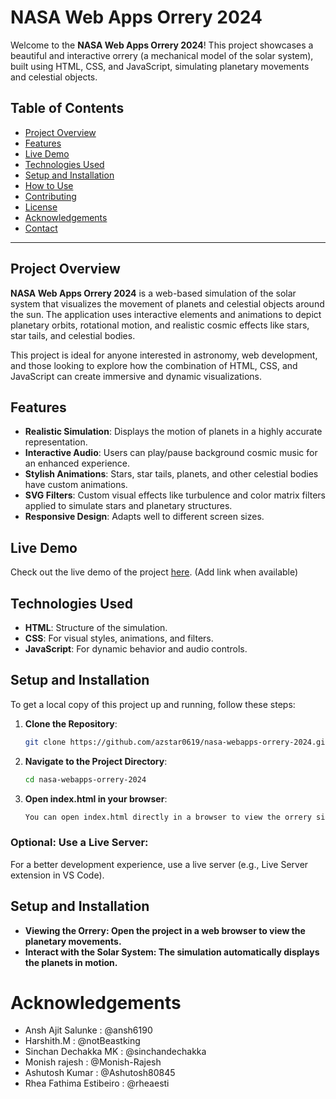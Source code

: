 # NASA Web Apps Orrery 2024

Welcome to the **NASA Web Apps Orrery 2024**! This project showcases a beautiful and interactive orrery (a mechanical model of the solar system), built using HTML, CSS, and JavaScript, simulating planetary movements and celestial objects.

## Table of Contents

- [Project Overview](#project-overview)
- [Features](#features)
- [Live Demo](#live-demo)
- [Technologies Used](#technologies-used)
- [Setup and Installation](#setup-and-installation)
- [How to Use](#how-to-use)
- [Contributing](#contributing)
- [License](#license)
- [Acknowledgements](#acknowledgements)
- [Contact](#contact)

---

## Project Overview

**NASA Web Apps Orrery 2024** is a web-based simulation of the solar system that visualizes the movement of planets and celestial objects around the sun. The application uses interactive elements and animations to depict planetary orbits, rotational motion, and realistic cosmic effects like stars, star tails, and celestial bodies.

This project is ideal for anyone interested in astronomy, web development, and those looking to explore how the combination of HTML, CSS, and JavaScript can create immersive and dynamic visualizations.

## Features

- **Realistic Simulation**: Displays the motion of planets in a highly accurate representation.
- **Interactive Audio**: Users can play/pause background cosmic music for an enhanced experience.
- **Stylish Animations**: Stars, star tails, planets, and other celestial bodies have custom animations.
- **SVG Filters**: Custom visual effects like turbulence and color matrix filters applied to simulate stars and planetary structures.
- **Responsive Design**: Adapts well to different screen sizes.

## Live Demo

Check out the live demo of the project [here](#). (Add link when available)

## Technologies Used

- **HTML**: Structure of the simulation.
- **CSS**: For visual styles, animations, and filters.
- **JavaScript**: For dynamic behavior and audio controls.

## Setup and Installation

To get a local copy of this project up and running, follow these steps:

1. **Clone the Repository**:
   ```bash
   git clone https://github.com/azstar0619/nasa-webapps-orrery-2024.git

2. **Navigate to the Project Directory**:

   ```bash
   cd nasa-webapps-orrery-2024

3. **Open index.html in your browser**:

   ```bash
   You can open index.html directly in a browser to view the orrery simulation.

### Optional: Use a Live Server:
   For a better development experience, use a live server (e.g., Live Server extension in VS Code).

## Setup and Installation

- **Viewing the Orrery: Open the project in a web browser to view the planetary movements.**
- **Interact with the Solar System: The simulation automatically displays the planets in motion.**

# Acknowledgements
   - Ansh Ajit Salunke : @ansh6190
   - Harshith.M : @notBeastking
   - Sinchan Dechakka MK : @sinchandechakka
   - Monish rajesh : @Monish-Rajesh
   - Ashutosh Kumar : @Ashutosh80845
   - Rhea Fathima Estibeiro : @rheaesti


